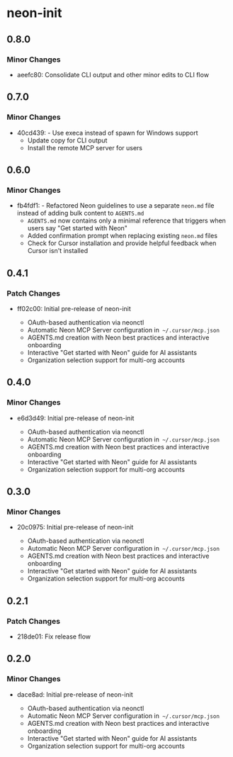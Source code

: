 # neon-init

## 0.8.0

### Minor Changes

- aeefc80: Consolidate CLI output and other minor edits to CLI flow

## 0.7.0

### Minor Changes

- 40cd439: - Use execa instead of spawn for Windows support
  - Update copy for CLI output
  - Install the remote MCP server for users

## 0.6.0

### Minor Changes

- fb4fdf1: - Refactored Neon guidelines to use a separate `neon.md` file instead of adding bulk content to `AGENTS.md`
  - `AGENTS.md` now contains only a minimal reference that triggers when users say "Get started with Neon"
  - Added confirmation prompt when replacing existing `neon.md` files
  - Check for Cursor installation and provide helpful feedback when Cursor isn't installed

## 0.4.1

### Patch Changes

- ff02c00: Initial pre-release of neon-init

  - OAuth-based authentication via neonctl
  - Automatic Neon MCP Server configuration in` ~/.cursor/mcp.json`
  - AGENTS.md creation with Neon best practices and interactive onboarding
  - Interactive "Get started with Neon" guide for AI assistants
  - Organization selection support for multi-org accounts

## 0.4.0

### Minor Changes

- e6d3d49: Initial pre-release of neon-init

  - OAuth-based authentication via neonctl
  - Automatic Neon MCP Server configuration in` ~/.cursor/mcp.json`
  - AGENTS.md creation with Neon best practices and interactive onboarding
  - Interactive "Get started with Neon" guide for AI assistants
  - Organization selection support for multi-org accounts

## 0.3.0

### Minor Changes

- 20c0975: Initial pre-release of neon-init

  - OAuth-based authentication via neonctl
  - Automatic Neon MCP Server configuration in` ~/.cursor/mcp.json`
  - AGENTS.md creation with Neon best practices and interactive onboarding
  - Interactive "Get started with Neon" guide for AI assistants
  - Organization selection support for multi-org accounts

## 0.2.1

### Patch Changes

- 218de01: Fix release flow

## 0.2.0

### Minor Changes

- dace8ad: Initial pre-release of neon-init

  - OAuth-based authentication via neonctl
  - Automatic Neon MCP Server configuration in` ~/.cursor/mcp.json`
  - AGENTS.md creation with Neon best practices and interactive onboarding
  - Interactive "Get started with Neon" guide for AI assistants
  - Organization selection support for multi-org accounts
